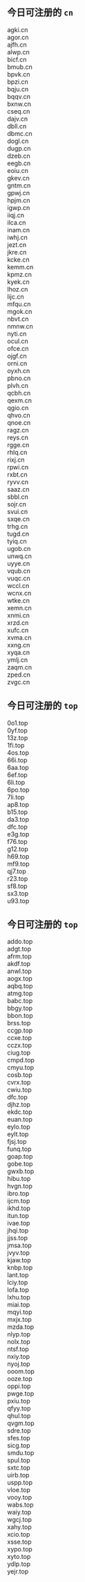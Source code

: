 
## 今日可注册的 `cn`
>
agki.cn   
agor.cn   
ajfh.cn   
alwp.cn   
bicf.cn   
bmub.cn   
bpvk.cn   
bpzi.cn   
bqju.cn   
bqqv.cn   
bxnw.cn   
cseq.cn   
dajv.cn   
dbll.cn   
dbmc.cn   
dogl.cn   
dugp.cn   
dzeb.cn   
eegb.cn   
eoiu.cn   
gkev.cn   
gntm.cn   
gpwj.cn   
hpjm.cn   
igwp.cn   
iiqj.cn   
ilca.cn   
inam.cn   
iwhj.cn   
jezt.cn   
jkre.cn   
kcke.cn   
kemm.cn   
kpmz.cn   
kyek.cn   
lhoz.cn   
lijc.cn   
mfqu.cn   
mgok.cn   
nbvt.cn   
nmnw.cn   
nyti.cn   
ocul.cn   
ofce.cn   
ojgf.cn   
orni.cn   
oyxh.cn   
pbno.cn   
plvh.cn   
qcbh.cn   
qexm.cn   
qgio.cn   
qhvo.cn   
qnoe.cn   
ragz.cn   
reys.cn   
rgge.cn   
rhlq.cn   
rixj.cn   
rpwi.cn   
rxbt.cn   
ryvv.cn   
saaz.cn   
sbbl.cn   
sojr.cn   
svui.cn   
sxqe.cn   
trhg.cn   
tugd.cn   
tyiq.cn   
ugob.cn   
unwq.cn   
uyye.cn   
vqub.cn   
vuqc.cn   
wccl.cn   
wcnx.cn   
wtke.cn   
xemn.cn   
xnmi.cn   
xrzd.cn   
xufc.cn   
xvma.cn   
xxng.cn   
xyqa.cn   
ymlj.cn   
zaqm.cn   
zped.cn   
zvgc.cn   


## 今日可注册的 `top`
>
0o1.top   
0yf.top   
13z.top   
1fi.top   
4os.top   
66i.top   
6aa.top   
6ef.top   
6li.top   
6po.top   
7li.top   
ap8.top   
b15.top   
da3.top   
dfc.top   
e3g.top   
f76.top   
g12.top   
h69.top   
mf9.top   
qj7.top   
r23.top   
sf8.top   
sx3.top   
u93.top   


## 今日可注册的 `top`
>
addo.top   
adgt.top   
afrm.top   
akdf.top   
anwl.top   
aogx.top   
aqbq.top   
atmg.top   
babc.top   
bbgy.top   
bbon.top   
brss.top   
ccgp.top   
ccxe.top   
cczx.top   
ciug.top   
cmpd.top   
cmyu.top   
cosb.top   
cvrx.top   
cwiu.top   
dfc.top   
djhz.top   
ekdc.top   
euan.top   
eylo.top   
eylt.top   
fjsj.top   
funq.top   
goap.top   
gobe.top   
gwxb.top   
hibu.top   
hvgn.top   
ibro.top   
ijcm.top   
ikhd.top   
itun.top   
ivae.top   
jhqi.top   
jjss.top   
jmsa.top   
jvyv.top   
kjaw.top   
knbp.top   
lant.top   
lciy.top   
lofa.top   
lxhu.top   
miai.top   
mqyi.top   
mxjx.top   
mzda.top   
nlyp.top   
nolx.top   
ntsf.top   
nxiy.top   
nyoj.top   
ooom.top   
ooze.top   
oppi.top   
pwge.top   
pxiu.top   
qfyy.top   
qhul.top   
qvgm.top   
sdre.top   
sfes.top   
sicg.top   
smdu.top   
spul.top   
sxtc.top   
uirb.top   
uspp.top   
vloe.top   
vooy.top   
wabs.top   
waiy.top   
wgcj.top   
xahy.top   
xcio.top   
xsse.top   
xypo.top   
xyto.top   
ydlp.top   
yejr.top   

